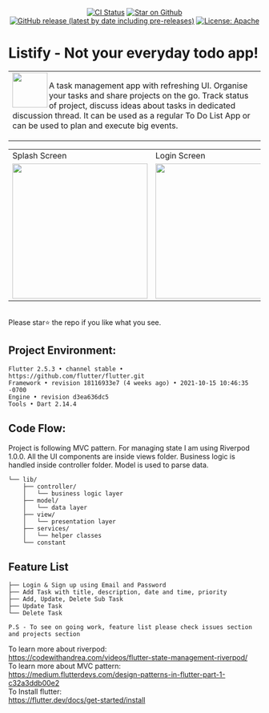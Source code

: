 <p align="center">
<a href="https://github.com/dinurymomshad/listify/actions"><img src="https://github.com/dinurymomshad/listify/actions/workflows/continuous_integration.yml/badge.svg?style=flat&logo=github" alt="CI Status"></a>
<a href="https://github.com/dinurymomshad/listify"><img src="https://img.shields.io/github/stars/dinurymomshad/listify.svg?style=flat&logo=github" alt="Star on Github"></a>
<a href="https://github.com/dinurymomshad/listify/releases"><img src="https://img.shields.io/github/v/release/dinurymomshad/listify?style=flat&logo=github&color=b02053&include_prereleases" alt="GitHub release (latest by date including pre-releases)"></a>
<a href="http://www.apache.org/licenses/"><img src="https://img.shields.io/github/license/dinurymomshad/listify?style=flat&logo=github&color=832878" alt="License: Apache"></a>
</p>

# Listify - Not your everyday todo app!
<table>
  <tr>
    <td>
      <img src="assets/logo.png" height=70 align="left"> 
    <p>A task management app with refreshing UI. Organise your tasks and share projects on the go. Track status of project, discuss ideas about tasks in dedicated discussion thread. It can be used as a regular To Do List App or can be used to plan and execute big events. 
      </p>
    </td>
  </tr>
</table>
<table>
  <tr>
     <td>Splash Screen</td>
     <td>Login Screen</td>
     <td>Home Screen</td>
     <td>Details Screen</td>
  </tr>
  <tr>
    <td><img src="/assets/screenshots/Splash.png" width=270 ></td>
    <td><img src="/assets/screenshots/Login.png" width=270 ></td>
    <td><img src="/assets/screenshots/Home.png" width=270 ></td>
    <td><img src="/assets/screenshots/Details.png" width=270 ></td>
  </tr>
 </table>
<br> Please star⭐ the repo if you like what you see.

## Project Environment:
```
Flutter 2.5.3 • channel stable • https://github.com/flutter/flutter.git
Framework • revision 18116933e7 (4 weeks ago) • 2021-10-15 10:46:35 -0700
Engine • revision d3ea636dc5
Tools • Dart 2.14.4
```

## Code Flow:
Project is following MVC pattern. For managing state I am using Riverpod 1.0.0. All the UI components are inside views folder. Business logic is handled inside controller folder. Model is used to parse data.

```
└── lib/
    ├── controller/
    │   └── business logic layer
    ├── model/
    │   └── data layer
    ├── view/
    │   └── presentation layer
    ├── services/
    │   └── helper classes
    └── constant
```

## Feature List
```
├── Login & Sign up using Email and Password
├── Add Task with title, description, date and time, priority
├── Add, Update, Delete Sub Task
├── Update Task
└── Delete Task
```
```P.S - To see on going work, feature list please check issues section and projects section```


To learn more about riverpod:<br>
https://codewithandrea.com/videos/flutter-state-management-riverpod/<br>
To learn more about MVC pattern:<br>
https://medium.flutterdevs.com/design-patterns-in-flutter-part-1-c32a3ddb00e2<br>
To Install flutter:<br>
https://flutter.dev/docs/get-started/install
